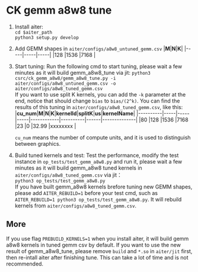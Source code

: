 # CK gemm a8w8 tune

1. Install aiter:  
`cd $aiter_path`  
`python3 setup.py develop`

2. Add GEMM shapes in `aiter/configs/a8w8_untuned_gemm.csv`
    |**M**|**N**|**K**|
    |-----|-----|-----|
    |128  |1536 |7168 |


3. Start tuning: 
Run the following cmd to start tuning, please wait a few minutes as it will build gemm_a8w8_tune via jit:
`python3 csrc/ck_gemm_a8w8/gemm_a8w8_tune.py -i aiter/configs/a8w8_untuned_gemm.csv -o aiter/configs/a8w8_tuned_gemm.csv`  
If you want to use split K kernels, you can add the `-k` parameter at the end, notice that should change `bias` to `bias/(2^k)`.
You can find the results of this tuning in `aiter/configs/a8w8_tuned_gemm.csv`, like this:  
    |**cu_num**|**M**|**N**|**K**|**kernelId**|**splitK**|**us**|**kernelName**|
    |----------|-----|-----|-----|------------|----------|------|--------------|
    |80        |128  |1536 |7168 |23          |0         |32.99 |xxxxxxxx      |
    
    `cu_num` means the number of compute units, and it is used to distinguish between graphics.

4. Build tuned kernels and test:
Test the performance, modify the test instance in `op_tests/test_gemm_a8w8.py` and run it, please wait a few minutes as it will build gemm_a8w8 tuned kernels in `aiter/configs/a8w8_tuned_gemm.csv` via jit：  
`python3 op_tests/test_gemm_a8w8.py`  
If you have built gemm_a8w8 kernels brefore tuning new GEMM shapes, please add `AITER_REBUILD=1` before your test cmd, such as `AITER_REBUILD=1 python3 op_tests/test_gemm_a8w8.py`. It will rebuild kernels from `aiter/configs/a8w8_tuned_gemm.csv`.

## More
If you use flag `PREBUILD_KERNELS=1` when you install aiter, it will build gemm a8w8 kernels in tuned gemm csv by default. If you want to use the new result of gemm_a8w8_tune, please remove `build` and `*.so` in `aiter/jit` first, then re-intall aiter after finishing tune. This can take a lot of time and is not recommended.